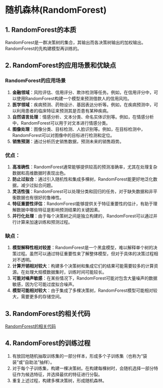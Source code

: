 # 随机森林(RandomForest)
## 1. RandomForest的本质
RandomForest是一群决策树的集合，其输出而各决策树输出的加权输出。
RandomForest的先构建模型再训练的。
## 2. RandomForest的应用场景和优缺点
### **RandomForest的应用场景**

1. **金融领域**：风险评估、信用评分、欺诈检测等任务。例如，在信用评分中，可以使用RandomForest构建一个模型来预测借款人的信用风险。
2. **医学领域**：疾病预测、药物设计、基因表达分析等。例如，在疾病预测中，可以利用患者的临床特征来预测其是否患有某种疾病。
3. **自然语言处理**：情感分析、文本分类、命名实体识别等。例如，在情感分析中，RandomForest可以用于对文本进行情感分类。
4. **图像处理**：图像分类、目标检测、人脸识别等。例如，在目标检测中，RandomForest可以对图像中的目标进行检测和定位。
5. **销售预测**：通过分析历史销售数据，预测未来的销售趋势。

### **优点**：

1. **高准确性**：RandomForest通常能够提供较高的预测准确率，尤其在处理复杂数据和高维数据时表现出色。
2. **防止过拟合**：通过引入随机性和集成多棵树，RandomForest能更好地泛化数据，减少过拟合问题。
3. **灵活性强**：RandomForest可以处理分类和回归的任务，对于缺失数据和非平衡数据也有很好的鲁棒性。
4. **特征重要性评估**：RandomForest能够提供关于特征重要性的估计，有助于理解数据中哪些特征是影响预测结果的关键因素。
5. **并行化处理**：由于每个决策树之间是独立构建的，RandomForest可以通过并行计算来加速训练和预测过程。

### **缺点**：

1. **模型解释性相对较差**：RandomForest是一个黑盒模型，难以解释单个树的决策过程。虽然可以通过特征重要性来了解整体模型，但对于具体的决策过程相对不透明。
2. **计算开销相对较大**：构建多个决策树和集成它们的结果可能需要较多的计算资源。在处理大规模数据集时，训练时间可能较长。
3. **可能对噪声敏感**：在某些情况下，RandomForest可能对包含大量噪声的数据敏感，因为它可能过度拟合噪声。
4. **模型可能相对较大**：由于集成了多棵决策树，RandomForest模型可能相对较大，需要更多的存储空间。

## 3. RandomForest的相关代码

[RandomForest的相关代码](./RandomForest.ipynb)

## 4. RandomForest的训练过程
1. 有放回地随机抽取训练集的一部分样本，形成多个子训练集（也称为“袋装”或“自助法”抽样）。
2. 对于每个子训练集，构建一棵决策树。在构建每棵树时，会随机选择一部分特征作为候选特征，并选择最优的特征进行分裂。
3. 重复上述过程，构建多棵决策树，形成随机森林。
